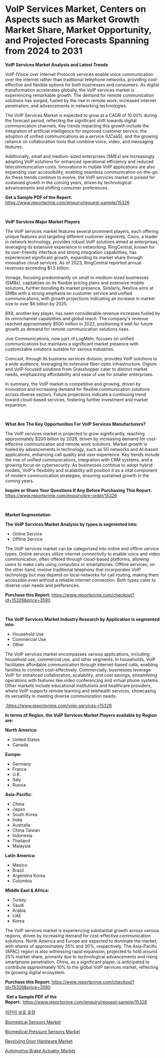 <p><h1>VoIP Services Market, Centers on Aspects such as Market Growth Market Share, Market Opportunity, and Projected Forecasts Spanning from 2024 to 2031</h1></p><p><strong>VoIP Services Market Analysis and Latest Trends</strong></p>
<p><p>VoIP (Voice over Internet Protocol) services enable voice communication over the internet rather than traditional telephone networks, providing cost-effective and flexible options for both businesses and consumers. As digital transformation accelerates globally, the VoIP services market is experiencing remarkable growth. The demand for remote communication solutions has surged, fueled by the rise in remote work, increased internet penetration, and advancements in networking technologies. </p><p>The VoIP Services Market is expected to grow at a CAGR of 10.00% during the forecast period, reflecting the significant shift towards digital communication channels. Key trends impacting this growth include the integration of artificial intelligence for improved customer service, the adoption of unified communications as a service (UCaaS), and the growing reliance on collaboration tools that combine voice, video, and messaging features. </p><p>Additionally, small and medium-sized enterprises (SMEs) are increasingly adopting VoIP solutions for enhanced operational efficiency and reduced telecommunication costs. Innovations in mobile VoIP applications are also expanding user accessibility, enabling seamless communication on-the-go. As these trends continue to evolve, the VoIP services market is poised for sustained growth in the coming years, driven by technological advancements and shifting consumer preferences.</p></p>
<p><strong>Get a Sample PDF of the Report:&nbsp;</strong> <a href="https://www.reportprime.com/enquiry/request-sample/15326">https://www.reportprime.com/enquiry/request-sample/15326</a></p>
<p>&nbsp;</p>
<p><strong>VoIP Services Major Market Players</strong></p>
<p><p>The VoIP services market features several prominent players, each offering unique features and targeting different customer segments. Cisco, a leader in network technology, provides robust VoIP solutions aimed at enterprises, leveraging its extensive experience in networking. RingCentral, known for its user-friendly interface and strong integration capabilities, has experienced significant growth, expanding its market share through innovative cloud services. As of 2023, RingCentral reported annual revenues exceeding $1.5 billion.</p><p>Vonage, focusing predominantly on small to medium-sized businesses (SMBs), capitalizes on its flexible pricing plans and extensive mobile solutions, further boosting its market presence. Similarly, Nextiva aims at SMBs with a strong emphasis on customer service and unified communications, with growth projections indicating an increase in market size to over $6 billion by 2025.</p><p>8X8, another key player, has seen considerable revenue increases fueled by its omnichannel capabilities and global reach. The company's revenue reached approximately $500 million in 2022, positioning it well for future growth as demand for remote communication solutions rises.</p><p>Jive Communications, now part of LogMeIn, focuses on unified communications but maintains a significant market presence with customizable solutions suitable for various industries.</p><p>Comcast, through its business services division, provides VoIP solutions to a wide audience, leveraging its extensive fiber-optic infrastructure. Digium and VoIP-focused solutions from Grasshopper cater to distinct market needs, emphasizing affordability and ease of use for smaller enterprises.</p><p>In summary, the VoIP market is competitive and growing, driven by innovation and increasing demand for flexible communication solutions across diverse sectors. Future projections indicate a continuing trend toward cloud-based services, fostering further investment and market expansion.</p></p>
<p>&nbsp;</p>
<p><strong>What Are The Key Opportunities For VoIP Services Manufacturers?</strong></p>
<p><p>The VoIP services market is projected to grow significantly, reaching approximately $200 billion by 2028, driven by increasing demand for cost-effective communication and remote work solutions. Market growth is fueled by advancements in technology, such as 5G networks and AI-based applications, enhancing call quality and user experience. Key trends include the rise of unified communications, integration with CRM systems, and a growing focus on cybersecurity. As businesses continue to adopt hybrid models, VoIP's flexibility and scalability will position it as a vital component of modern communication strategies, ensuring sustained growth in the coming years.</p></p>
<p><strong>Inquire or Share Your Questions If Any Before Purchasing This Report:</strong> <a href="https://www.reportprime.com/enquiry/pre-order/15326">https://www.reportprime.com/enquiry/pre-order/15326</a></p>
<p>&nbsp;</p>
<p><strong>Market Segmentation</strong></p>
<p><strong>The VoIP Services Market Analysis by types is segmented into:</strong></p>
<p><ul><li>Online Service</li><li>Offline Service</li></ul></p>
<p><p>The VoIP services market can be categorized into online and offline service types. Online services utilize internet connectivity to enable voice and video communication, often offered through cloud-based platforms, allowing users to make calls using computers or smartphones. Offline services, on the other hand, involve traditional telephony that incorporates VoIP technology but may depend on local networks for call routing, making them accessible even without a reliable internet connection. Both types cater to diverse user needs and preferences.</p></p>
<p><strong>Purchase this Report:&nbsp;</strong><a href="https://www.reportprime.com/checkout?id=15326&price=3590">https://www.reportprime.com/checkout?id=15326&price=3590</a></p>
<p>&nbsp;</p>
<p><strong>The VoIP Services Market Industry Research by Application is segmented into:</strong></p>
<p><ul><li>Household Use</li><li>Commercial Use</li><li>Other</li></ul></p>
<p><p>The VoIP services market encompasses various applications, including household use, commercial use, and other segments. In households, VoIP facilitates affordable communication through internet-based calls, enabling families to connect cost-effectively. Commercially, businesses leverage VoIP for enhanced collaboration, scalability, and cost savings, streamlining operations with features like video conferencing and virtual phone systems. Other markets include educational institutions and healthcare providers, where VoIP supports remote learning and telehealth services, showcasing its versatility in meeting diverse communication needs.</p></p>
<p><a href="https://www.reportprime.com/voip-services-r15326">&nbsp;https://www.reportprime.com/voip-services-r15326</a></p>
<p><strong>In terms of Region, the VoIP Services Market Players available by Region are:</strong></p>
<p>
    <p> <strong> North America: </strong>
        <ul>
            <li>United States</li>
            <li>Canada</li>
        </ul>
        </p> 
    <p> <strong> Europe: </strong>
        <ul>
            <li>Germany</li>
            <li>France</li>
            <li>U.K.</li>
            <li>Italy</li>
            <li>Russia</li>
        </ul>
        </p> 
    <p> <strong> Asia-Pacific: </strong>
        <ul>
            <li>China</li>
            <li>Japan</li>
            <li>South Korea</li>
            <li>India</li>
            <li>Australia</li>
            <li>China Taiwan</li>
            <li>Indonesia</li>
            <li>Thailand</li>
            <li>Malaysia</li>
        </ul>
        </p> 
    <p> <strong> Latin America: </strong>
        <ul>
            <li>Mexico</li>
            <li>Brazil</li>
            <li>Argentina Korea</li>
            <li>Colombia</li>
        </ul>
        </p> 
    <p> <strong> Middle East & Africa: </strong>
        <ul>
            <li>Turkey</li>
            <li>Saudi</li>
            <li>Arabia</li>
            <li>UAE</li>
            <li>Korea</li>
        </ul>
    </p>
    </p>
<p><p>The VoIP services market is experiencing substantial growth across various regions, driven by increasing demand for cost-effective communication solutions. North America and Europe are expected to dominate the market, with shares of approximately 35% and 30%, respectively. The Asia-Pacific (APAC) region is also witnessing rapid expansion, projected to hold around 25% market share, primarily due to technological advancements and rising smartphone penetration. China, as a significant player, is anticipated to contribute approximately 10% to the global VoIP services market, reflecting its growing digital ecosystem.</p></p>
<p><strong>Purchase this Report: </strong><a href="https://www.reportprime.com/checkout?id=15326&price=3590">https://www.reportprime.com/checkout?id=15326&price=3590</a></p>
<p>&nbsp;<strong>Get a Sample PDF of the Report:&nbsp;&nbsp;</strong><a href="https://www.reportprime.com/enquiry/request-sample/15326">https://www.reportprime.com/enquiry/request-sample/15326</a></p>
<p><strong></strong></p>
<p><p><a href="https://medium.com/@chungcameron76/child-resistant-packaging-market-%EC%9D%98-%EA%B8%80%EB%A1%9C%EB%B2%8C-%EC%8B%9C%EC%9E%A5-%EA%B0%9C%EC%9A%94%EB%8A%94-%EC%A0%84-%EC%84%B8%EA%B3%84-%EB%B0%8F-%EC%A3%BC%EC%9A%94-%EC%8B%9C%EC%9E%A5%EC%9D%98-%EC%82%B0%EC%97%85%EC%97%90-%EC%98%81%ED%96%A5%EC%9D%84-%EB%AF%B8%EC%B9%98%EB%8A%94-%EC%A3%BC%EC%9A%94-%ED%8A%B8%EB%A0%8C%EB%93%9C%EC%97%90-%EB%8C%80%ED%95%9C-%EB%8F%85%ED%8A%B9%ED%95%9C-%EA%B4%80%EC%A0%90%EC%9D%84-%EC%A0%9C%EA%B3%B5%ED%95%A9%EB%8B%88%EB%8B%A4-31683fb82ac2">어린이 보호 포장</a></p><p><a href="https://medium.com/@trameciabutler41/how-the-biomedical-sensors-market-is-changing-from-2024-to-2031-0a0ef969620d">Biomedical Sensors Market</a></p><p><a href="https://medium.com/@trameciabutler41/the-biomedical-pressure-sensors-market-insights-report-offers-an-in-depth-and-thorough-analysis-ecd035b56367">Biomedical Pressure Sensors Market</a></p><p><a href="https://www.linkedin.com/pulse/deep-dive-revolving-door-hardware-market-itstrends-segmentation-22xkc?trackingId=dTpx4VBRTMqi29pOL6M3lQ%3D%3D">Revolving Door Hardware Market</a></p><p><a href="https://issuu.com/reportprime-2/docs/automotive-brake-actuator-market-si_5101d70ba014cf">Automotive Brake Actuator Market</a></p></p>